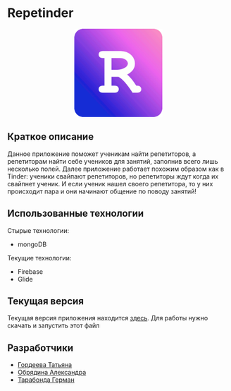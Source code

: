 # Repetinder


<p align="center"> 
  <img width="200" height="200" src="https://github.com/sarnatk/Repetinder/blob/master/app/src/main/res/drawable/logo.png">
</p>

## Краткое описание

Данное приложение поможет ученикам найти репетиторов, а репетиторам найти себе учеников для занятий, заполнив всего лишь несколько полей. Далее приложение работает похожим образом как в Tinder: ученики свайпают репетиторов, но репетиторы ждут когда их свайпнет ученик. И если ученик нашел своего репетитора, то у них происходит пара и они начинают общение по поводу занятий! 

## Использованные технологии

Стырые технологии:
- mongoDB

Текущие технологии:
- Firebase
- Glide

## Текущая версия

Текущая версия приложения находится [здесь](https://github.com/sarnatk/Repetinder/apk/app-debug.apk). Для работы нужно скачать и запустить этот файл

## Разработчики

- [Гордеева Татьяна](http://t.me/sarnatk)
- [Обрядина Александра](http://t.me/enotik30)
- [Тарабонда Герман](http://t.me/kot239)
